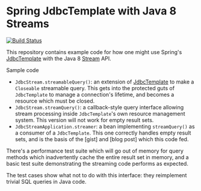 # Spring JdbcTemplate with Java 8 Streams

[![Build Status](https://travis-ci.org/APNIC-net/spring-jdbctemplate-streams.svg?branch=master)](https://travis-ci.org/APNIC-net/spring-jdbctemplate-streams)

This repository contains example code for how one might use Spring's
[JdbcTemplate] with the Java 8 [Stream] API.

Sample code

  - `JdbcStream.streamableQuery()`: an extension of [JdbcTemplate] to make a
    `Closeable` streamable query.  This gets into the protected guts of
    `JdbcTemplate` to manage a connection's lifetime, and becomes a resource
     which must be closed.
  - `JdbcStream.streamQuery()`: a callback-style query interface allowing
    stream processing inside `JdbcTemplate`'s own resource management system.
    This version will not work for empty result sets.
  - `JdbcStreamApplication.streamer`: a bean implementing `streamQuery()` as a
    consumer of a `JdbcTemplate`.  This one correctly handles empty result sets,
    and is the basis of the [gist] and [blog post] which this code fed.

There's a performance test suite which will go out of memory for query methods
which inadvertently cache the entire result set in memory, and a basic test
suite demonstrating the streaming code performs as expected.

The test cases show what not to do with this interface: they reimplement trivial
SQL queries in Java code.

[JdbcTemplate]: https://docs.spring.io/spring/docs/current/javadoc-api/org/springframework/jdbc/core/JdbcTemplate.html
[Stream]: https://docs.oracle.com/javase/8/docs/api/java/util/stream/package-summary.html
